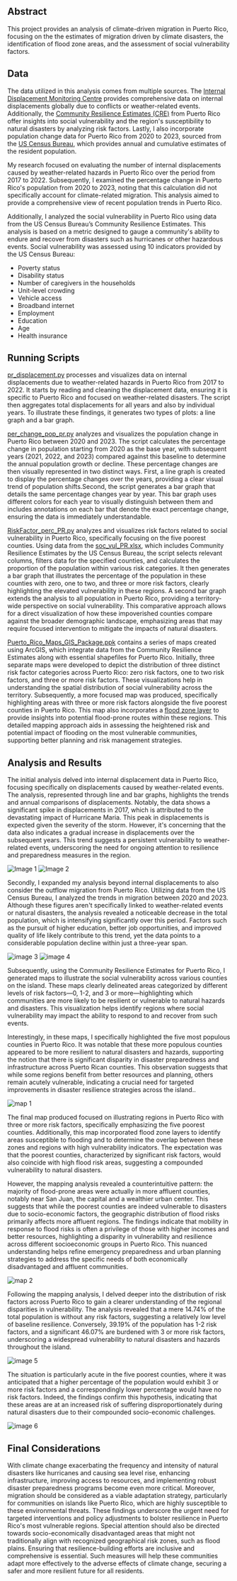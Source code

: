 ## Abstract 
This project provides an analysis of climate-driven migration in Puerto Rico, focusing on the the estimates of migration driven by climate disasters, the identification of flood zone areas, and the assessment of social vulnerability factors. 

## Data
The data utilized in this analysis comes from multiple sources. The [Internal Displacement Monitoring Centre](https://www.internal-displacement.org/database/displacement-data/) provides comprehensive data on internal displacements globally due to conflicts or weather-related events. Additionally, the [Community Resilience Estimates (CRE)](https://www.census.gov/data/experimental-data-products/cre-pr.html) from Puerto Rico offer insights into social vulnerability and the region's susceptibility to natural disasters by analyzing risk factors. Lastly, I also incorporate population change data for Puerto Rico from 2020 to 2023, sourced from the [US Census Bureau](https://www.census.gov/data/tables/time-series/demo/popest/2020s-state-total.html), which provides annual and cumulative estimates of the resident population.

My research focused on evaluating the number of internal displacements caused by weather-related hazards in Puerto Rico over the period from 2017 to 2022. Subsequently, I examined the percentage change in Puerto Rico's population from 2020 to 2023, noting that this calculation did not specifically account for climate-related migration. This analysis aimed to provide a comprehensive view of recent population trends in Puerto Rico.

Additionally, I analyzed the social vulnerability in Puerto Rico using data from the US Census Bureau’s Community Resilience Estimates. This analysis is based on a metric designed to gauge a community's ability to endure and recover from disasters such as hurricanes or other hazardous events. Social vulnerability was assessed using 10 indicators provided by the US Census Bureau:

- Poverty status
- Disability status
- Number of caregivers in the households
- Unit-level crowding
- Vehicle access
- Broadband internet
- Employment
- Education
- Age
- Health insurance



## Running Scripts 

[pr_displacement.py](https://github.com/raquelprado/-climatemigration-PuertoRico/blob/main/Analysis/pr_displacement.py) processes and visualizes data on internal displacements due to weather-related hazards in Puerto Rico from 2017 to 2022. It starts by reading and cleaning the displacement data, ensuring it is specific to Puerto Rico and focused on weather-related disasters. The script then aggregates total displacements for all years and also by individual years. To illustrate these findings, it generates two types of plots: a line graph and a bar graph. 

[per_change_pop_pr.py](https://github.com/raquelprado/-climatemigration-PuertoRico/blob/main/Analysis/perc_change_pop_pr.py) analyzes and visualizes the population change in Puerto Rico between 2020 and 2023. The script calculates the percentage change in population starting from 2020 as the base year, with subsequent years (2021, 2022, and 2023) compared against this baseline to determine the annual population growth or decline. These percentage changes are then visually represented in two distinct ways. First, a line graph is created to display the percentage changes over the years, providing a clear visual trend of population shifts.Second, the script generates a bar graph that details the same percentage changes year by year. This bar graph uses different colors for each year to visually distinguish between them and includes annotations on each bar that denote the exact percentage change, ensuring the data is immediately understandable. 

[RiskFactor_perc_PR.py](https://github.com/raquelprado/-climatemigration-PuertoRico/blob/main/Analysis/RiskFactor_perc_PR.py) analyzes and visualizes risk factors related to social vulnerability in Puerto Rico, specifically focusing on the five poorest counties. Using data from the [soc_vul_PR.xlsx](https://github.com/raquelprado/-climatemigration-PuertoRico/blob/main/Data/soc_vul_PR.xlsx), which includes Community Resilience Estimates by the US Census Bureau, the script selects relevant columns, filters data for the specified counties, and calculates the proportion of the population within various risk categories. It then generates a bar graph that illustrates the percentage of the population in these counties with zero, one to two, and three or more risk factors, clearly highlighting the elevated vulnerability in these regions. A second bar graph extends the analysis to all population in Puerto Rico, providing a territory-wide perspective on social vulnerability. This comparative approach allows for a direct visualization of how these impoverished counties compare against the broader demographic landscape, emphasizing areas that may require focused intervention to mitigate the impacts of natural disasters. 

[Puerto_Rico_Maps_GIS_Package.ppk](https://github.com/raquelprado/-climatemigration-PuertoRico/blob/main/Analysis/Puerto_Rico_Maps_GIS_Package.ppkx) contains a series of maps created using ArcGIS, which integrate data from the Community Resilience Estimates along with essential shapefiles for Puerto Rico. Initially, three separate maps were developed to depict the distribution of three distinct risk factor categories across Puerto Rico: zero risk factors, one to two risk factors, and three or more risk factors. These visualizations help in understanding the spatial distribution of social vulnerability across the territory. Subsequently, a more focused map was produced, specifically highlighting areas with three or more risk factors alongside the five poorest counties in Puerto Rico. This map also incorporates a [flood zone layer](https://gis.pr.gov/descargaGeodatos/Riesgos_Naturales/Pages/Inundabilidad.aspx) to provide insights into potential flood-prone routes within these regions. This detailed mapping approach aids in assessing the heightened risk and potential impact of flooding on the most vulnerable communities, supporting better planning and risk management strategies.


## Analysis and Results

The initial analysis delved into internal displacement data in Puerto Rico, focusing specifically on displacements caused by weather-related events. The analysis, represented through line and bar graphs, highlights the trends and annual comparisons of displacements. Notably, the data shows a significant spike in displacements in 2017, which is attributed to the devastating impact of Hurricane Maria. This peak in displacements is expected given the severity of the storm. However, it's concerning that the data also indicates a gradual increase in displacements over the subsequent years. This trend suggests a persistent vulnerability to weather-related events, underscoring the need for ongoing attention to resilience and preparedness measures in the region.

![Image 1](https://github.com/raquelprado/-climatemigration-PuertoRico/blob/main/Images%20/total_displacements_by_year_line.png?raw=true)
![Image 2](https://github.com/raquelprado/-climatemigration-PuertoRico/blob/main/Images%20/total_displacements_by_year_bar.png?raw=true)


Secondly, I expanded my analysis beyond internal displacements to also consider the outflow migration from Puerto Rico. Utilizing data from the US Census Bureau, I analyzed the trends in migration between 2020 and 2023. Although these figures aren't specifically linked to weather-related events or natural disasters, the analysis revealed a noticeable decrease in the total population, which is intensifying significantly over this period. Factors such as the pursuit of higher education, better job opportunities, and improved quality of life likely contribute to this trend, yet the data points to a considerable population decline within just a three-year span. 

![image 3](https://github.com/raquelprado/-climatemigration-PuertoRico/blob/main/Images%20/line_graph_change_pop_pr_2020_2023.png?raw=true)
![image 4](https://github.com/raquelprado/-climatemigration-PuertoRico/blob/main/Images%20/Population_Change_Puerto_Rico.png?raw=true)

Subsequently, using the Community Resilience Estimates for Puerto Rico, I generated maps to illustrate the social vulnerability across various counties on the island. These maps clearly delineated areas categorized by different levels of risk factors—0, 1-2, and 3 or more—highlighting which communities are more likely to be resilient or vulnerable to natural hazards and disasters. This visualization helps identify regions where social vulnerability may impact the ability to respond to and recover from such events. 

Interestingly, in these maps, I specifically highlighted the five most populous counties in Puerto Rico. It was notable that these more populous counties appeared to be more resilient to natural disasters and hazards, supporting the notion that there is significant disparity in disaster preparedness and infrastructure across Puerto Rican counties. This observation suggests that while some regions benefit from better resources and planning, others remain acutely vulnerable, indicating a crucial need for targeted improvements in disaster resilience strategies across the island..

![map 1](https://github.com/raquelprado/-climatemigration-PuertoRico/blob/main/Images%20/Social_vulnerability_map_puerto_Rico.jpg?raw=true)


The final map produced focused on illustrating regions in Puerto Rico with three or more risk factors, specifically emphasizing the five poorest counties. Additionally, this map incorporated flood zone layers to identify areas susceptible to flooding and to determine the overlap between these zones and regions with high vulnerability indicators. The expectation was that the poorest counties, characterized by significant risk factors, would also coincide with high flood risk areas, suggesting a compounded vulnerability to natural disasters.

However, the mapping analysis revealed a counterintuitive pattern: the majority of flood-prone areas were actually in more affluent counties, notably near San Juan, the capital and a wealthier urban center. This suggests that while the poorest counties are indeed vulnerable to disasters due to socio-economic factors, the geographic distribution of flood risks primarily affects more affluent regions. The findings indicate that mobility in response to flood risks is often a privilege of those with higher incomes and better resources, highlighting a disparity in vulnerability and resilience across different socioeconomic groups in Puerto Rico. This nuanced understanding helps refine emergency preparedness and urban planning strategies to address the specific needs of both economically disadvantaged and affluent communities.

![map 2](https://github.com/raquelprado/-climatemigration-PuertoRico/blob/main/Images%20/3Risk_flood_zone_layer_PR1.jpg?raw=true)


Following the mapping analysis, I delved deeper into the distribution of risk factors across Puerto Rico to gain a clearer understanding of the regional disparities in vulnerability. The analysis revealed that a mere 14.74% of the total population is without any risk factors, suggesting a relatively low level of baseline resilience. Conversely, 39.19% of the population has 1-2 risk factors, and a significant 46.07% are burdened with 3 or more risk factors, underscoring a widespread vulnerability to natural disasters and hazards throughout the island.

![image 5](https://github.com/raquelprado/-climatemigration-PuertoRico/blob/main/Images%20/Percentage_Risk_Factors_All_Puerto_Rico.png?raw=true)

The situation is particularly acute in the five poorest counties, where it was anticipated that a higher percentage of the population would exhibit 3 or more risk factors and a correspondingly lower percentage would have no risk factors. Indeed, the findings confirm this hypothesis, indicating that these areas are at an increased risk of suffering disproportionately during natural disasters due to their compounded socio-economic challenges.


![image 6](https://github.com/raquelprado/-climatemigration-PuertoRico/blob/main/Images%20/Percentage_Risk_Factors_Poorest_Counties_PR.png?raw=true)


## Final Considerations

With climate change exacerbating the frequency and intensity of natural disasters like hurricanes and causing sea level rise, enhancing infrastructure, improving access to resources, and implementing robust disaster preparedness programs become even more critical. Moreover, migration should be considered as a viable adaptation strategy, particularly for communities on islands like Puerto Rico, which are highly susceptible to these environmental threats.
These findings underscore the urgent need for targeted interventions and policy adjustments to bolster resilience in Puerto Rico's most vulnerable regions. Special attention should also be directed towards socio-economically disadvantaged areas that might not traditionally align with recognized geographical risk zones, such as flood plains.
 Ensuring that resilience-building efforts are inclusive and comprehensive is essential. Such measures will help these communities adapt more effectively to the adverse effects of climate change, securing a safer and more resilient future for all residents.

